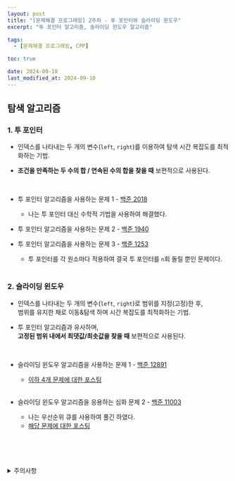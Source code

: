 ```yaml
---
layout: post
title: "[문제해결 프로그래밍] 2주차 - 투 포인터와 슬라이딩 윈도우"
excerpt: "투 포인터 알고리즘, 슬라이딩 윈도우 알고리즘"

tags:
  - [문제해결 프로그래밍, CPP]

toc: true

date: 2024-09-10
last_modified_at: 2024-09-10
---
```

## 탐색 알고리즘
### 1. 투 포인터
- 인덱스를 나타내는 두 개의 변수(`left`, `right`)를 이용하여 탐색 시간 복잡도를 최적화하는 기법.

- **조건을 만족하는 두 수의 합 / 연속된 수의 합을 찾을 때** 보편적으로 사용된다.  

<br>

- 투 포인터 알고리즘을 사용하는 문제 1 - [백준 2018][def]  
  - 나는 투 포인터 대신 수학적 기법을 사용하여 해결했다.  

- 투 포인터 알고리즘을 사용하는 문제 2 - [백준 1940][def2]  

- 투 포인터 알고리즘을 사용하는 문제 3 - [백준 1253][def3]  
  - 투 포인터를 각 원소마다 적용하여 결국 투 포인터를 `n`회 돌릴 뿐인 문제이다.  

  <br>

### 2. 슬라이딩 윈도우
- 인덱스를 나타내는 두 개의 변수(`left`, `right`)로 범위를 지정(고정)한 후,  
범위를 유지한 채로 이동&탐색 하며 시간 복잡도를 최적화하는 기법.  

- 투 포인터 알고리즘과 유사하며,  
**고정된 범위 내에서 최댓값/최솟값을 찾을 때** 보편적으로 사용된다.  

<br>

- 슬라이딩 윈도우 알고리즘을 사용하는 문제 1 - [백준 12891][def4]  

  - [이하 4개 문제에 대한 포스팅][def6]  
  
  <br>

- 슬라이딩 윈도우 알고리즘을 응용하는 심화 문제 2 - [백준 11003][def5]  
  - 나는 우선순위 큐를 사용하여 풀긴 하였다.  
  - [해당 문제에 대한 포스팅][def7]

<br>
<br>
<br>
<br>
<details>
<summary>주의사항</summary>
<div markdown="1">

이 포스팅은 강원대학교 이다영 교수님의 문제해결 프로그래밍 수업을 들으며 내용을 정리 한 것입니다.  
수업 내용에 대한 저작권은 교수님께 있으니,  
다른 곳으로의 무분별한 내용 복사를 자제해 주세요.

</div>
</details>

[def]: https://www.acmicpc.net/problem/2018
[def2]: https://www.acmicpc.net/problem/1940
[def3]: https://www.acmicpc.net/problem/1253
[def4]: https://www.acmicpc.net/problem/12891
[def5]: https://www.acmicpc.net/problem/11003
[def6]: https://orbit3230.github.io/2024/09/10/Daily_Backjoon/
[def7]: https://orbit3230.github.io/2024/06/28/Daily_Backjoon/